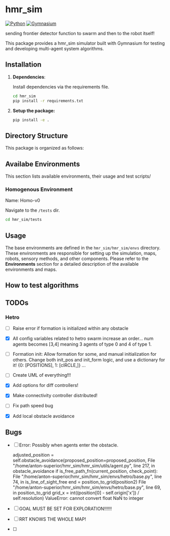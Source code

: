 # hmr_sim

[![Python](https://img.shields.io/badge/Python-3.7%20or%20later-blue.svg)](https://www.python.org/downloads/)
[![Gymnasium](https://gymnasium.farama.org/assets/images/logo-dark.svg)](https://github.com/Farama-Foundation/Gymnasium)


sending frontier detector function to swarm and then to the robot itself! 


This package provides a hmr_sim simulator built with Gymnasium for testing and developing multi-agent system algorithms. 


## Installation

1. **Dependencies**: 

    Install dependencies via the requirements file.

    ```bash
    cd hmr_sim
    pip install -r requirements.txt
    ```

2. **Setup the package:**

    ```bash
    pip install -e . 
    ```

## Directory Structure

This package is organized as follows:



## Availabe Environments

This section lists available environments, their usage and test scripts/

### Homogenous Environment

Name: Homo-v0

Navigate to the `/tests` dir.

```bash
cd hmr_sim/tests
```






## Usage

The base environments are defined in the `hmr_sim/hmr_sim/envs` directory. These environments are responsible for setting up the simulation, maps, robots, sensory methods, and other components. Please refer to the **Environments** section for a detailed description of the available environments and maps.




## How to test algorithms



## TODOs


### Hetro
- [ ] Raise error if formation is initialized within any obstacle
- [x] All config variables related to hetro swarm increase an order... num agents becomes [3,4] meaning 3 agents of type 0 and 4 of type 1.
- [ ] Formation init: Allow formation for some, and manual initialization for others. Change both init_pos and init_form logic, and use a dictionary for it! {0: [POSITIONS], 1: [cIRCLE,]} ...
- [ ] Create UML of everything!!!
- [x] Add options for diff controllers!
- [x] Make connectivity controller distributed!
- [ ] Fix path speed bug

- [x] Add local obstacle avoidance


## Bugs


- [ ] Error: Possibly when agents enter the obstacle.

    adjusted_position = self.obstacle_avoidance(proposed_position=proposed_position, 
  File "/home/anton-superior/hmr_sim/hmr_sim/utils/agent.py", line 217, in obstacle_avoidance
    if is_free_path_fn(current_position, check_point):
  File "/home/anton-superior/hmr_sim/hmr_sim/envs/hetro/base.py", line 74, in is_line_of_sight_free
    end = position_to_grid(position2)
  File "/home/anton-superior/hmr_sim/hmr_sim/envs/hetro/base.py", line 69, in position_to_grid
    grid_x = int((position[0] - self.origin['x']) / self.resolution)
ValueError: cannot convert float NaN to integer

- [ ] GOAL MUST BE SET FOR EXPLORATION!!!!!!
- [ ] RRT KNOWS THE WHOLE MAP!
- [ ] 